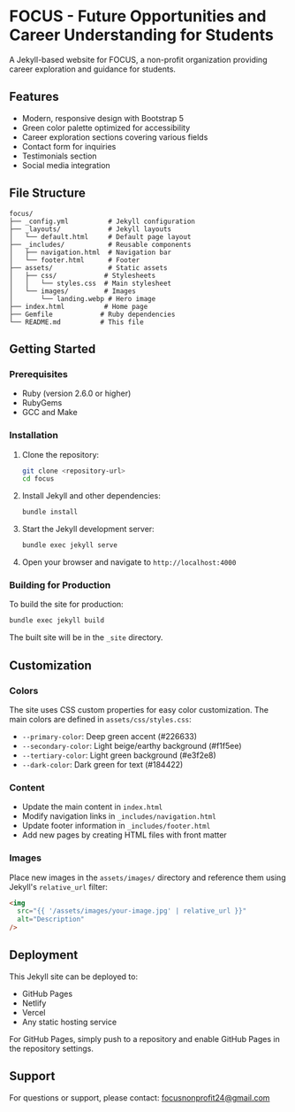 # FOCUS - Future Opportunities and Career Understanding for Students

A Jekyll-based website for FOCUS, a non-profit organization providing career exploration and guidance for students.

## Features

- Modern, responsive design with Bootstrap 5
- Green color palette optimized for accessibility
- Career exploration sections covering various fields
- Contact form for inquiries
- Testimonials section
- Social media integration

## File Structure

```
focus/
├── _config.yml          # Jekyll configuration
├── _layouts/            # Jekyll layouts
│   └── default.html     # Default page layout
├── _includes/           # Reusable components
│   ├── navigation.html  # Navigation bar
│   └── footer.html      # Footer
├── assets/              # Static assets
│   ├── css/            # Stylesheets
│   │   └── styles.css  # Main stylesheet
│   └── images/         # Images
│       └── landing.webp # Hero image
├── index.html          # Home page
├── Gemfile            # Ruby dependencies
└── README.md          # This file
```

## Getting Started

### Prerequisites

- Ruby (version 2.6.0 or higher)
- RubyGems
- GCC and Make

### Installation

1. Clone the repository:

   ```bash
   git clone <repository-url>
   cd focus
   ```

2. Install Jekyll and other dependencies:

   ```bash
   bundle install
   ```

3. Start the Jekyll development server:

   ```bash
   bundle exec jekyll serve
   ```

4. Open your browser and navigate to `http://localhost:4000`

### Building for Production

To build the site for production:

```bash
bundle exec jekyll build
```

The built site will be in the `_site` directory.

## Customization

### Colors

The site uses CSS custom properties for easy color customization. The main colors are defined in `assets/css/styles.css`:

- `--primary-color`: Deep green accent (#226633)
- `--secondary-color`: Light beige/earthy background (#f1f5ee)
- `--tertiary-color`: Light green background (#e3f2e8)
- `--dark-color`: Dark green for text (#184422)

### Content

- Update the main content in `index.html`
- Modify navigation links in `_includes/navigation.html`
- Update footer information in `_includes/footer.html`
- Add new pages by creating HTML files with front matter

### Images

Place new images in the `assets/images/` directory and reference them using Jekyll's `relative_url` filter:

```html
<img
  src="{{ '/assets/images/your-image.jpg' | relative_url }}"
  alt="Description"
/>
```

## Deployment

This Jekyll site can be deployed to:

- GitHub Pages
- Netlify
- Vercel
- Any static hosting service

For GitHub Pages, simply push to a repository and enable GitHub Pages in the repository settings.

## Support

For questions or support, please contact: focusnonprofit24@gmail.com
